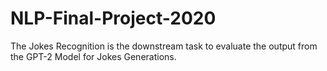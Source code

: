 # NLP-Final-Project-2020

The Jokes Recognition is the downstream task to evaluate the output from the GPT-2 Model for Jokes Generations. 


